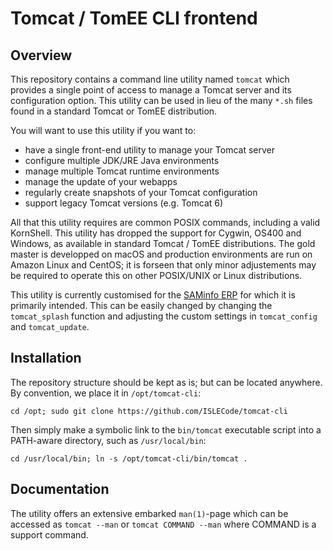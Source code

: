 # Tomcat / TomEE CLI frontend

## Overview

This repository contains a command line utility named `tomcat` which provides a single point of access to manage a Tomcat server
and its configuration option. This utility can be used in lieu of the many `*.sh` files found in a standard Tomcat or TomEE
distribution.

You will want to use this utility if you want to:

  - have a single front-end utility to manage your Tomcat server
  - configure multiple JDK/JRE Java environments
  - manage multiple Tomcat runtime environments
  - manage the update of your webapps
  - regularly create snapshots of your Tomcat configuration
  - support legacy Tomcat versions (e.g. Tomcat 6)

All that this utility requires are common POSIX commands, including a valid KornShell. This utility has dropped the support for
Cygwin, OS400 and Windows, as available in standard Tomcat / TomEE distributions. The gold master is developped on macOS and
production environments are run on Amazon Linux and CentOS; it is forseen that only minor adjustements may be required to operate
this on other POSIX/UNIX or Linux distributions.

This utility is currently customised for the [SAMinfo ERP](http://saminfo.ch) for which it is primarily intended. This can be
easily changed by changing the `tomcat_splash` function and adjusting the custom settings in `tomcat_config` and `tomcat_update`.

## Installation

The repository structure should be kept as is; but can be located anywhere. By convention, we place it in `/opt/tomcat-cli`:

```
cd /opt; sudo git clone https://github.com/ISLECode/tomcat-cli
```

Then simply make a symbolic link to the `bin/tomcat` executable script into a PATH-aware directory, such as `/usr/local/bin`:

```
cd /usr/local/bin; ln -s /opt/tomcat-cli/bin/tomcat .
```

## Documentation

The utility offers an extensive embarked `man(1)`-page which can be accessed as `tomcat --man` or `tomcat COMMAND --man` where
COMMAND is a support command.

